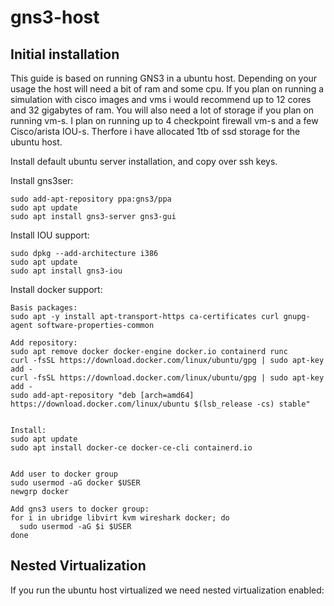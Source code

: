 # gns3-host

<h2> Initial installation </h2>

This guide is based on running GNS3 in a ubuntu host. 
Depending on your usage the host will need a bit of ram and some cpu.
If you plan on running a simulation with cisco images and vms i would recommend up to 12 cores and 32 gigabytes of ram.
You will also need a lot of storage if you plan on running vm-s. I plan on running up to 4 checkpoint firewall vm-s and a few Cisco/arista IOU-s. Therfore i have allocated 1tb of ssd storage for the ubuntu host.


Install default ubuntu server installation, and copy over ssh keys.

Install gns3ser:
```
sudo add-apt-repository ppa:gns3/ppa
sudo apt update                                
sudo apt install gns3-server gns3-gui
```
Install IOU support:
```
sudo dpkg --add-architecture i386
sudo apt update
sudo apt install gns3-iou
```

Install docker support:
```
Basis packages:
sudo apt -y install apt-transport-https ca-certificates curl gnupg-agent software-properties-common

Add repository:
sudo apt remove docker docker-engine docker.io containerd runc
curl -fsSL https://download.docker.com/linux/ubuntu/gpg | sudo apt-key add -
curl -fsSL https://download.docker.com/linux/ubuntu/gpg | sudo apt-key add -
sudo add-apt-repository "deb [arch=amd64] https://download.docker.com/linux/ubuntu $(lsb_release -cs) stable"


Install:
sudo apt update
sudo apt install docker-ce docker-ce-cli containerd.io


Add user to docker group
sudo usermod -aG docker $USER
newgrp docker

Add gns3 users to docker group:
for i in ubridge libvirt kvm wireshark docker; do
  sudo usermod -aG $i $USER
done
```


<h2>Nested Virtualization</h2>

If you run the ubuntu host virtualized we need nested virtualization enabled:
